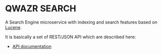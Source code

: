 QWAZR SEARCH
============

A Search Engine microservice with indexing and
search features based on [Lucene](https://lucene.apache.org/core/).

It is basically a set of REST/JSON API which are described here:

- [API documentation](src/doc/api)